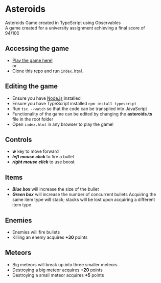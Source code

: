 # Asteroids
Asteroids Game created in TypeScript using Observables  
A game created for a university assignment achieving a final score of 94/100

## Accessing the game
- [Play the game here!](https://hyunshim.github.io/Asteroids/)  
or  
- Clone this repo and run `index.html`

## Editing the game
- Ensure you have [Node.js](https://nodejs.org/en/download/) installed
- Ensure you have TypeScript installed `npm install typescript`
- Run `tsc --watch` so that the code can be transpiled into JavaScript
- Functionality of the game can be edited by changing the **asteroids.ts** file in the root folder
- Open `index.html` in any browser to play the game!

## Controls
- _**w**_ key to move forward
- _**left mouse click**_ to fire a bullet
- _**right mouse click**_ to use boost

## Items
- _**Blue box**_ will increase the size of the bullet
- _**Green box**_ will increase the number of concurrent bullets
Acquiring the same item type will stack; stacks will be lost upon acquiring a different item type

## Enemies
- Enemies will fire bullets
- Killing an enemy acquires **+30** points

## Meteors
- Big meteors will break up into three smaller meteors
- Destroying a big meteor acquires **+20** points
- Destroying a small meteor acquires **+5** points
